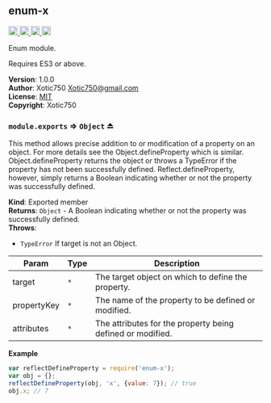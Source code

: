 <a name="module_enum-x"></a>

## enum-x
<a href="https://travis-ci.org/Xotic750/enum-x"
title="Travis status">
<img
src="https://travis-ci.org/Xotic750/enum-x.svg?branch=master"
alt="Travis status" height="18">
</a>
<a href="https://david-dm.org/Xotic750/enum-x"
title="Dependency status">
<img src="https://david-dm.org/Xotic750/enum-x.svg"
alt="Dependency status" height="18"/>
</a>
<a
href="https://david-dm.org/Xotic750/enum-x#info=devDependencies"
title="devDependency status">
<img src="https://david-dm.org/Xotic750/enum-x/dev-status.svg"
alt="devDependency status" height="18"/>
</a>
<a href="https://badge.fury.io/js/enum-x" title="npm version">
<img src="https://badge.fury.io/js/enum-x.svg"
alt="npm version" height="18">
</a>

Enum module.

Requires ES3 or above.

**Version**: 1.0.0  
**Author**: Xotic750 <Xotic750@gmail.com>  
**License**: [MIT](&lt;https://opensource.org/licenses/MIT&gt;)  
**Copyright**: Xotic750  
<a name="exp_module_enum-x--module.exports"></a>

### `module.exports` ⇒ <code>Object</code> ⏏
This method allows precise addition to or modification of a property on an object.
For more details see the Object.defineProperty which is similar.
Object.defineProperty returns the object or throws a TypeError if the property
has not been successfully defined. Reflect.defineProperty, however, simply returns
a Boolean indicating whether or not the property was successfully defined.

**Kind**: Exported member  
**Returns**: <code>Object</code> - A Boolean indicating whether or not the property was successfully defined.  
**Throws**:

- <code>TypeError</code> If target is not an Object.


| Param | Type | Description |
| --- | --- | --- |
| target | <code>\*</code> | The target object on which to define the property. |
| propertyKey | <code>\*</code> | The name of the property to be defined or modified. |
| attributes | <code>\*</code> | The attributes for the property being defined or modified. |

**Example**  
```js
var reflectDefineProperty = require('enum-x');
var obj = {};
reflectDefineProperty(obj, 'x', {value: 7}); // true
obj.x; // 7
```
